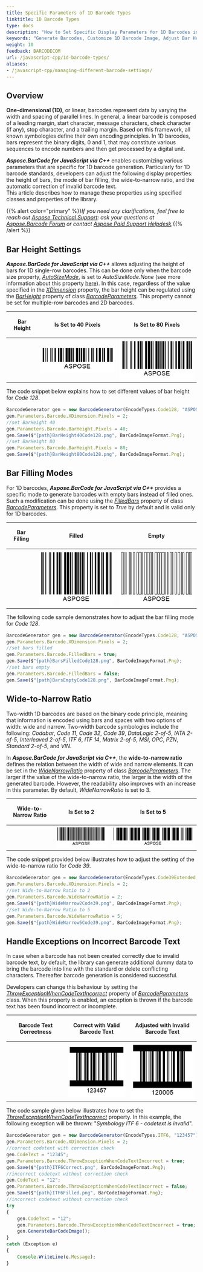 ```yaml
---
title: Specific Parameters of 1D Barcode Types
linktitle: 1D Barcode Types
type: docs
description: "How to Set Specific Display Parameters for 1D Barcodes in Aspose.BarCode for JavaScript via C++"
keywords: "Generate Barcodes, Customize 1D Barcode Image, Adjust Bar Height in Aspose.BarCode for JavaScript via C++, Work with Barcode Image in Aspose.BarCode for JavaScript via C++, Generate Barcodes in Aspose.BarCode, Customized Linear Barcodes, Change Bar Height, Set Empty Bar Filling for 1D Barcodes, Barcode Wide-to-Narrow Ratio, Set Wide-to-Narrow Ratio in Aspose.BarCode"
weight: 10
feedback: BARCODECOM
url: /javascript-cpp/1d-barcode-types/
aliases: 
- /javascript-cpp/managing-different-barcode-settings/
---
```


## **Overview**
**One-dimensional (1D)**, or linear, barcodes represent data by varying the width and spacing of parallel lines. In general, a linear barcode is composed of a leading margin, start character, message characters, check character (if any), stop character, and a trailing margin. Based on this framework, all known symbologies define their own encoding principles. In 1D barcodes, bars represent the binary digits, 0 and 1, that may constitute various sequences to encode numbers and then get processed by a digital unit.  

***Aspose.BarCode for JavaScript via C++*** enables customizing various parameters that are specific for 1D barcode generation. Particularly for 1D barcode standards, developers can adjust the following display properties: the height of bars, the mode of bar filling, the wide-to-narrow ratio, and the automatic correction of invalid barcode text.  
This article describes how to manage these properties using specified classes and properties of the library.  

{{% alert color="primary" %}}*If you need any clarifications, feel free to reach out [Aspose Technical Support](/barcode/javascript-cpp/technical-support/): ask your questions at [Aspose.Barcode Forum](https://forum.aspose.com/c/barcode/13) or contact [Aspose Paid Support Helpdesk](https://helpdesk.aspose.com/).*{{% /alert %}}

## **Bar Height Settings**
***Aspose.BarCode for JavaScript via C++*** allows adjusting the height of bars for 1D single-row barcodes. This can be done only when the barcode size property, [*AutoSizeMode*](https://reference.aspose.com/barcode/javascript-cpp/aspose.barcode.generation/basegenerationparameters/properties/autosizemode), is set to *AutoSizeMode.None* (see more information about this property [here](/barcode/javascript-cpp/image-formatting-and-display-settings/)). In this case, regardless of the value specified in the [*XDimension*](https://reference.aspose.com/barcode/javascript-cpp/aspose.barcode.generation/barcodeparameters/properties/xdimension) property, the bar height can be regulated using the [*BarHeight*](https://reference.aspose.com/barcode/javascript-cpp/aspose.barcode.generation/barcodeparameters/properties/barheight) property of class [*BarcodeParameters*](https://reference.aspose.com/barcode/javascript-cpp/aspose.barcode.generation/barcodeparameters). This property cannot be set for multiple-row barcodes and 2D barcodes.
  
|<p align="center">**Bar Height**</p>|<p align="center">**Is Set to 40 Pixels**</p>|<p align="center">**Is Set to 80 Pixels**</p>|
| :-: | :-: | :-: |
| |<img src="barheight40code128.png">|<img src="barheight80code128.png">|
  
The code snippet below explains how to set different values of bar height for *Code 128*.
     
```javascript
BarcodeGenerator gen = new BarcodeGenerator(EncodeTypes.Code128, "ASPOSE");
gen.Parameters.Barcode.XDimension.Pixels = 2;
//set BarHeight 40
gen.Parameters.Barcode.BarHeight.Pixels = 40;
gen.Save($"{path}BarHeight40Code128.png", BarCodeImageFormat.Png);
//set BarHeight 80
gen.Parameters.Barcode.BarHeight.Pixels = 80;
gen.Save($"{path}BarHeight80Code128.png", BarCodeImageFormat.Png);
```
  
## **Bar Filling Modes**
For 1D barcodes, ***Aspose.BarCode for JavaScript via C++*** provides a specific mode to generate barcodes with empty bars instead of filled ones. Such a modification can be done using the [*FilledBars*](https://reference.aspose.com/barcode/javascript-cpp/aspose.barcode.generation/barcodeparameters/properties/filledbars) property of class [*BarcodeParameters*](https://reference.aspose.com/barcode/javascript-cpp/aspose.barcode.generation/barcodeparameters). This property is set to *True* by default and is valid only for 1D barcodes. 
  
|<p align="center">**Bar Filling**</p>|<p align="center">**Filled**</p>|<p align="center">**Empty**</p>|
| :-: | :-: | :-: |
| |<img src="barsfilledcode128.png">|<img src="barsemptycode128.png">|
  
The following code sample demonstrates how to adjust the bar filling mode for *Code 128*.

```javascript
BarcodeGenerator gen = new BarcodeGenerator(EncodeTypes.Code128, "ASPOSE");
gen.Parameters.Barcode.XDimension.Pixels = 2;
//set bars filled
gen.Parameters.Barcode.FilledBars = true;
gen.Save($"{path}BarsFilledCode128.png", BarCodeImageFormat.Png);
//set bars empty
gen.Parameters.Barcode.FilledBars = false;
gen.Save($"{path}BarsEmptyCode128.png", BarCodeImageFormat.Png);
```

## **Wide-to-Narrow Ratio**
Two-width 1D barcodes are based on the binary code principle, meaning that information is encoded using bars and spaces with two options of width: wide and narrow. Two-width barcode symbologies include the following: *Codabar*, *Code 11*, *Code 32*, *Code 39*, *DataLogic 2-of-5*, *IATA 2-of-5*, *Interleaved 2-of-5*, *ITF 6*, *ITF 14*, *Matrix 2-of-5*, *MSI*, *OPC*, *PZN*, *Standard 2-of-5*, and *VIN*.  
  
In ***Aspose.BarCode for JavaScript via C++***, the **wide-to-narrow ratio** defines the relation between the width of wide and narrow elements. It can be set in the [*WideNarrowRatio*](https://reference.aspose.com/barcode/javascript-cpp/aspose.barcode.generation/barcodeparameters/properties/widenarrowratio) property of class [*BarcodeParameters*](https://reference.aspose.com/barcode/javascript-cpp/aspose.barcode.generation/barcodeparameters). The larger if the value of the wide-to-narrow ratio, the larger is the width of the generated barcode. However, the readability also improves with an increase in this parameter. By default, *WideNarrowRatio* is set to 3.  
  
|<p align="center">**Wide-to-Narrow Ratio**</p>|<p align="center">**Is Set to 2**</p>|<p align="center">**Is Set to 5**</p>|
| :-: | :-: | :-: |
| |<img src="widenarrow2code39.png">|<img src="widenarrow5code39.png">|
  
The code snippet provided below illustrates how to adjust the setting of the wide-to-narrow ratio for *Code 39*.  

```javascript
BarcodeGenerator gen = new BarcodeGenerator(EncodeTypes.Code39Extended, "ASPOSE");
gen.Parameters.Barcode.XDimension.Pixels = 2;
//set Wide-to-Narrow Ratio to 2
gen.Parameters.Barcode.WideNarrowRatio = 2;
gen.Save($"{path}WideNarrow2Code39.png", BarCodeImageFormat.Png);
//set Wide-to-Narrow Ratio to 5
gen.Parameters.Barcode.WideNarrowRatio = 5;
gen.Save($"{path}WideNarrow5Code39.png", BarCodeImageFormat.Png);
```
  
## **Handle Exceptions on Incorrect Barcode Text**
In case when a barcode has not been created correctly due to invalid barcode text, by default, the library can generate additional dummy data to bring the barcode into line with the standard or delete conflicting characters. Thereafter barcode generation is considered successful.  
  
Developers can change this behaviour by setting the [*ThrowExceptionWhenCodeTextIncorrect*](https://reference.aspose.com/barcode/javascript-cpp/aspose.barcode.generation/barcodeparameters/properties/throwexceptionwhencodetextincorrect) property of [*BarcodeParameters*](https://reference.aspose.com/barcode/javascript-cpp/aspose.barcode.generation/barcodeparameters) class. When this property is enabled, an exception is thrown if the barcode text has been found incorrect or incomplete.
  
|<p align="center">**Barcode Text Correctness**</p>|<p align="center">**Correct with Valid Barcode Text**</p>|<p align="center">**Adjusted with Invalid Barcode Text**</p>|
| :-: | :-: | :-: |
| |<img src="itf6correct.png">|<img src="itf6filled.png">|
  
The code sample given below illustrates how to set the [*ThrowExceptionWhenCodeTextIncorrect*](https://reference.aspose.com/barcode/javascript-cpp/aspose.barcode.generation/barcodeparameters/properties/throwexceptionwhencodetextincorrect) property. In this example, the following exception will be thrown: "*Symbology ITF 6 - codetext is invalid*". 
  
```javascript
BarcodeGenerator gen = new BarcodeGenerator(EncodeTypes.ITF6, "123457");
gen.Parameters.Barcode.XDimension.Pixels = 2;
//correct codetext with correction check
gen.CodeText = "12345";
gen.Parameters.Barcode.ThrowExceptionWhenCodeTextIncorrect = true;
gen.Save($"{path}ITF6Correct.png", BarCodeImageFormat.Png);
//incorrect codetext without correction check
gen.CodeText = "12";
gen.Parameters.Barcode.ThrowExceptionWhenCodeTextIncorrect = false;
gen.Save($"{path}ITF6Filled.png", BarCodeImageFormat.Png);
//incorrect codetext without correction check
try
{
    gen.CodeText = "12";
    gen.Parameters.Barcode.ThrowExceptionWhenCodeTextIncorrect = true;
    gen.GenerateBarCodeImage();
}
catch (Exception e)
{
    Console.WriteLine(e.Message);
}
```